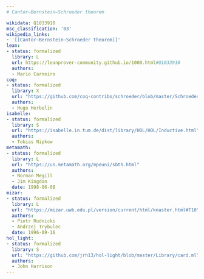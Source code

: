 ```yaml
---
# Cantor–Bernstein–Schroeder theorem

wikidata: Q1033910
msc_classification: '03'
wikipedia_links:
- '[[Cantor–Bernstein–Schroeder theorem]]'
lean:
- status: formalized
  library: L
  url: https://leanprover-community.github.io/1000.html#Q1033910
  authors:
  - Mario Carneiro
coq:
- status: formalized
  library: X
  url: "https://github.com/coq-contribs/schroeder/blob/master/Schroeder.v"
  authors:
  - Hugo Herbelin
isabelle:
- status: formalized
  library: S
  url: "https://isabelle.in.tum.de/dist/library/HOL/HOL/Inductive.html"
  authors:
  - Tobias Nipkow
metamath:
- status: formalized
  library: L
  url: "https://us.metamath.org/mpeuni/sbth.html"
  authors:
  - Norman Megill
  - Jim Kingdon
  date: 1998-06-08
mizar:
- status: formalized
  library: L
  url: "https://mizar.uwb.edu.pl/version/current/html/knaster.html#T10"
  authors:
  - Piotr Rudnicki
  - Andrzej Trybulec
  date: 1996-09-16
hol_light:
- status: formalized
  library: S
  url: "https://github.com/jrh13/hol-light/blob/master/Library/card.ml"
  authors:
  - John Harrison
---
```

